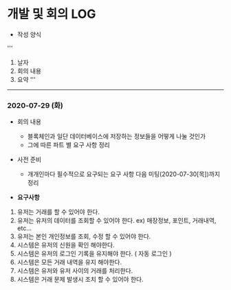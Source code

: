 # 개발 및 회의 LOG
- 작성 양식

'''
1. 날자
2. 회의 내용
3. 요약
'''

---

### 2020-07-29 (화)

- 회의 내용
    * 블록체인과 일단 데이터베이스에 저장하는 정보들을 어떻게 나눌 것인가
    * 그에 따른 파트 별 요구 사항 정리
    
- 사전 준비
    * 개개인마다 필수적으로 요구되는 요구 사항 다음 미팅(2020-07-30[목])까지 정리

- __요구사항__  

1. 유저는 거래를 할 수 있어야 한다. 
2. 유저는 유저의 데이터를 조회할 수 있어야 한다. ex) 매장정보, 포인트, 거래내역, etc...
3. 유저는 본인 개인정보를 조회, 수정 할 수 있어야 한다.
4. 시스템은 유저의 신원을 확인 해야한다.
5. 시스템은 유저의 로그인 기록을 유지해야 한다. ( 자동 로그인 )
6. 시스템은 모든 거래 내역을 유지 해야한다.
7. 시스템은 유저와 유저 사이의 거래를 처리한다.
8. 시스템은 거래 문제 발생시 조치 할 수 있어야 한다.

